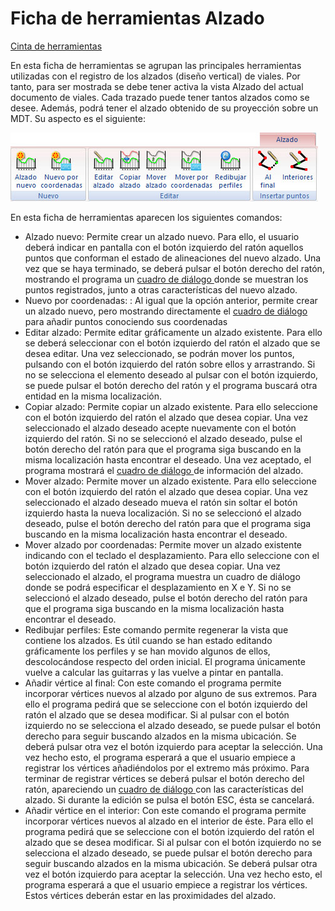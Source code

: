 # Ficha de herramientas Alzado

[Cinta de herramientas](../cinta-de-herramientas/)

En esta ficha de herramientas se agrupan las principales herramientas utilizadas con el registro de los alzados \(diseño vertical\) de viales. Por tanto, para ser mostrada se debe tener activa la vista Alzado del actual documento de viales. Cada trazado puede tener tantos alzados como se desee. Además, podrá tener el alzado obtenido de su proyección sobre un MDT. Su aspecto es el siguiente:

![](../../.gitbook/assets/ficha-de-herramientas-alzado.jpg)

En esta ficha de herramientas aparecen los siguientes comandos:

* Alzado nuevo: Permite crear un alzado nuevo. Para ello, el usuario deberá indicar en pantalla con el botón izquierdo del ratón aquellos puntos que conforman el estado de alineaciones del nuevo alzado. Una vez que se haya terminado, se deberá pulsar el botón derecho del ratón, mostrando el programa un [cuadro de diálogo ](../modulo-viales/alzado/calcular-alzado-nuevo/)donde se muestran los puntos registrados, junto a otras características del nuevo alzado.
* Nuevo por coordenadas: : Al igual que la opción anterior, permite crear un alzado nuevo, pero mostrando directamente el [cuadro de diálogo](Cuadro%20de%20dialogo%20Calcular%20Alzado%20Nuevo.htm) para añadir puntos conociendo sus coordenadas
* Editar alzado: Permite editar gráficamente un alzado existente. Para ello se deberá seleccionar con el botón izquierdo del ratón el alzado que se desea editar. Una vez seleccionado, se podrán mover los puntos, pulsando con el botón izquierdo del ratón sobre ellos y arrastrando. Si no se selecciona el elemento deseado al pulsar con el botón izquierdo, se puede pulsar el botón derecho del ratón y el programa buscará otra entidad en la misma localización.
* Copiar alzado: Permite copiar un alzado existente. Para ello seleccione con el botón izquierdo del ratón el alzado que desea copiar. Una vez seleccionado el alzado deseado acepte nuevamente con el botón izquierdo del ratón. Si no se seleccionó el alzado deseado, pulse el botón derecho del ratón para que el programa siga buscando en la misma localización hasta encontrar el deseado. Una vez aceptado, el programa mostrará el [cuadro de diálogo ](../modulo-viales/alzado/calcular-alzado-nuevo/)de información del alzado.
* Mover alzado: Permite mover un alzado existente. Para ello seleccione con el botón izquierdo del ratón el alzado que desea copiar. Una vez seleccionado el alzado deseado mueva el ratón sin soltar el botón izquierdo hasta la nueva localización. Si no se seleccionó el alzado deseado, pulse el botón derecho del ratón para que el programa siga buscando en la misma localización hasta encontrar el deseado.
* Mover alzado por coordenadas: Permite mover un alzado existente indicando con el teclado el desplazamiento. Para ello seleccione con el botón izquierdo del ratón el alzado que desea copiar. Una vez seleccionado el alzado, el programa muestra un cuadro de diálogo donde se podrá especificar el desplazamiento en X e Y. Si no se seleccionó el alzado deseado, pulse el botón derecho del ratón para que el programa siga buscando en la misma localización hasta encontrar el deseado.
* Redibujar perfiles: Este comando permite regenerar la vista que contiene los alzados. Es útil cuando se han estado editando gráficamente los perfiles y se han movido algunos de ellos, descolocándose respecto del orden inicial. El programa únicamente vuelve a calcular las guitarras y las vuelve a pintar en pantalla.
* Añadir vértice al final: Con este comando el programa permite incorporar vértices nuevos al alzado por alguno de sus extremos. Para ello el programa pedirá que se seleccione con el botón izquierdo del ratón el alzado que se desea modificar. Si al pulsar con el botón izquierdo no se selecciona el alzado deseado, se puede pulsar el botón derecho para seguir buscando alzados en la misma ubicación. Se deberá pulsar otra vez el botón izquierdo para aceptar la selección. Una vez hecho esto, el programa esperará a que el usuario empiece a registrar los vértices añadiéndolos por el extremo más próximo. Para terminar de registrar vértices se deberá pulsar el botón derecho del ratón, apareciendo un [cuadro de diálogo ](../modulo-viales/alzado/calcular-alzado-nuevo/)con las características del alzado. Si durante la edición se pulsa el botón ESC, ésta se cancelará.
* Añadir vértice en el interior: Con este comando el programa permite incorporar vértices nuevos al alzado en el interior de éste. Para ello el programa pedirá que se seleccione con el botón izquierdo del ratón el alzado que se desea modificar. Si al pulsar con el botón izquierdo no se selecciona el alzado deseado, se puede pulsar el botón derecho para seguir buscando alzados en la misma ubicación. Se deberá pulsar otra vez el botón izquierdo para aceptar la selección. Una vez hecho esto, el programa esperará a que el usuario empiece a registrar los vértices. Estos vértices deberán estar en las proximidades del alzado.

